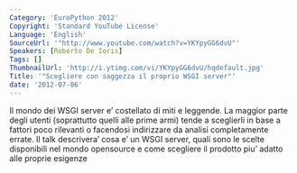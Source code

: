 ```yaml
---
Category: 'EuroPython 2012'
Copyright: 'Standard YouTube License'
Language: 'English'
SourceUrl: '"http://www.youtube.com/watch?v=YKYpyGG6dvU"'
Speakers: [Roberto De Ioris]
Tags: []
ThumbnailUrl: 'http://i.ytimg.com/vi/YKYpyGG6dvU/hqdefault.jpg'
Title: '"Scegliere con saggezza il proprio WSGI server"'
date: '2012-07-06'
---
```

Il mondo dei WSGI server e’ costellato di miti e leggende. La maggior parte
degli utenti (soprattutto quelli alle prime armi) tende a sceglierli in base a
fattori poco rilevanti o facendosi indirizzare da analisi completamente
errate. Il talk descrivera’ cosa e’ un WSGI server, quali sono le scelte
disponibili nel mondo opensource e come scegliere il prodotto piu’ adatto alle
proprie esigenze

